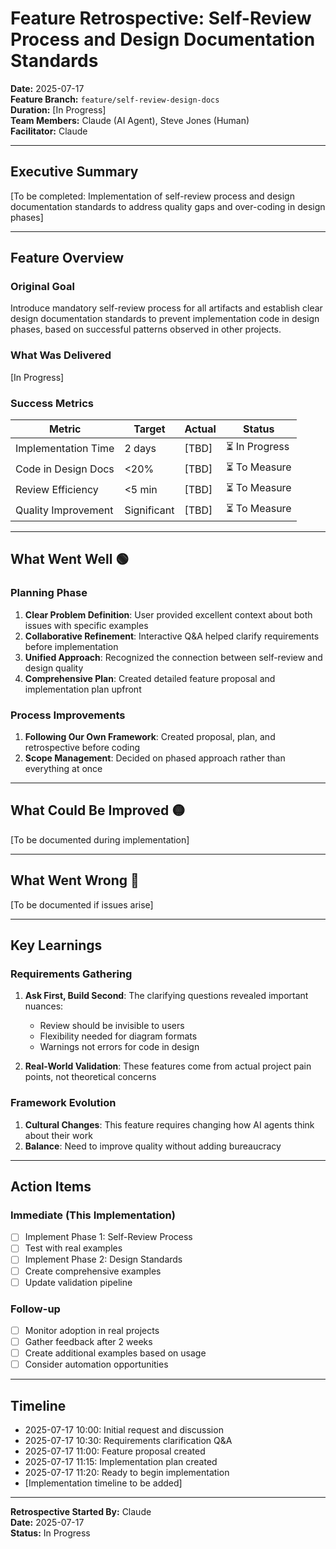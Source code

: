 # Feature Retrospective: Self-Review Process and Design Documentation Standards

**Date:** 2025-07-17  
**Feature Branch:** `feature/self-review-design-docs`  
**Duration:** [In Progress]  
**Team Members:** Claude (AI Agent), Steve Jones (Human)  
**Facilitator:** Claude

---

## Executive Summary

[To be completed: Implementation of self-review process and design documentation standards to address quality gaps and over-coding in design phases]

---

## Feature Overview

### Original Goal
Introduce mandatory self-review process for all artifacts and establish clear design documentation standards to prevent implementation code in design phases, based on successful patterns observed in other projects.

### What Was Delivered
[In Progress]

### Success Metrics
| Metric | Target | Actual | Status |
|--------|--------|--------|--------|
| Implementation Time | 2 days | [TBD] | ⏳ In Progress |
| Code in Design Docs | <20% | [TBD] | ⏳ To Measure |
| Review Efficiency | <5 min | [TBD] | ⏳ To Measure |
| Quality Improvement | Significant | [TBD] | ⏳ To Measure |

---

## What Went Well 🟢

### Planning Phase
1. **Clear Problem Definition**: User provided excellent context about both issues with specific examples
2. **Collaborative Refinement**: Interactive Q&A helped clarify requirements before implementation
3. **Unified Approach**: Recognized the connection between self-review and design quality
4. **Comprehensive Plan**: Created detailed feature proposal and implementation plan upfront

### Process Improvements
1. **Following Our Own Framework**: Created proposal, plan, and retrospective before coding
2. **Scope Management**: Decided on phased approach rather than everything at once

---

## What Could Be Improved 🟡

[To be documented during implementation]

---

## What Went Wrong 🔴

[To be documented if issues arise]

---

## Key Learnings

### Requirements Gathering
1. **Ask First, Build Second**: The clarifying questions revealed important nuances:
   - Review should be invisible to users
   - Flexibility needed for diagram formats
   - Warnings not errors for code in design

2. **Real-World Validation**: These features come from actual project pain points, not theoretical concerns

### Framework Evolution
1. **Cultural Changes**: This feature requires changing how AI agents think about their work
2. **Balance**: Need to improve quality without adding bureaucracy

---

## Action Items

### Immediate (This Implementation)
- [ ] Implement Phase 1: Self-Review Process
- [ ] Test with real examples
- [ ] Implement Phase 2: Design Standards
- [ ] Create comprehensive examples
- [ ] Update validation pipeline

### Follow-up
- [ ] Monitor adoption in real projects
- [ ] Gather feedback after 2 weeks
- [ ] Create additional examples based on usage
- [ ] Consider automation opportunities

---

## Timeline

- 2025-07-17 10:00: Initial request and discussion
- 2025-07-17 10:30: Requirements clarification Q&A
- 2025-07-17 11:00: Feature proposal created
- 2025-07-17 11:15: Implementation plan created
- 2025-07-17 11:20: Ready to begin implementation
- [Implementation timeline to be added]

---

**Retrospective Started By:** Claude  
**Date:** 2025-07-17  
**Status:** In Progress